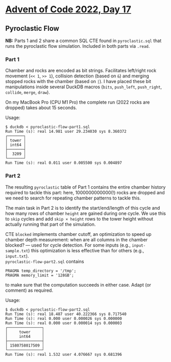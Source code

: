 # [Advent of Code 2022, Day 17](https://adventofcode.com/2022/day/17)

## Pyroclastic Flow

**NB:** Parts 1 and 2 share a common SQL CTE found in `pyroclastic.sql` 
that runs the pyroclastic flow simulation.  Included in both parts
via `.read`.

### Part 1

Chamber and rocks are encoded as bit strings.  Facilitates
left/right rock movement (`<< 1`, `>> 1`), collision detection (based on `&`)
and merging stopped rocks with the chamber (based on `|`).
I have placed these bit manipulations inside several DuckDB
macros (`bits`, `push_left`, `push_right`, `collide`, `merge`, `draw`).

On my MacBook Pro (CPU M1 Pro) the complete run (2022 rocks
are dropped) takes about 15 seconds.


Usage:

~~~
$ duckdb < pyroclastic-flow-part1.sql
Run Time (s): real 14.981 user 29.234030 sys 8.360372
┌───────┐
│ tower │
│ int64 │
├───────┤
│  3209 │
└───────┘
Run Time (s): real 0.011 user 0.005500 sys 0.004897
~~~


### Part 2

The resulting `pyroclastic` table of Part 1 contains the
entire chamber history required to tackle this part: here,
1000000000000(!) rocks are dropped and we need to search for repeating
chamber patterns to tackle this.  

The main task in Part 2 is to identify the start/end/length of this
cycle and how many rows of chamber `height` are gained during one cycle.
We use this to `skip` cycles and add `skip × height` rows to the tower
height without actually running that part of the simulation.

CTE `blocked` implements chamber cutoff, an optimization to
speed up chamber depth measurement: when are all columns in
the chamber blocked? — used for cycle detection.  For some 
inputs (e.g., `input-sample.txt`) this optimization is less
effective than for others (e.g., `input.txt`).  
`pyroclastic-flow-part2.sql` contains
~~~
PRAGMA temp_directory = '/tmp';
PRAGMA memory_limit = '128GB';
~~~
to make sure that the computation succeeds in either case.
Adapt (or comment) as required.

Usage:

~~~
$ duckdb < pyroclastic-flow-part2.sql
Run Time (s): real 18.487 user 40.222366 sys 8.717540
Run Time (s): real 0.000 user 0.000026 sys 0.000000
Run Time (s): real 0.000 user 0.000014 sys 0.000003
┌───────────────┐
│     tower     │
│     int64     │
├───────────────┤
│ 1580758017509 │
└───────────────┘
Run Time (s): real 1.532 user 4.076667 sys 0.681396
~~~

